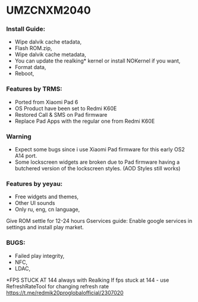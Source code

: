 # UMZCNXM2040
### Install Guide:

- Wipe dalvik cache etadata,
- Flash ROM.zip,
- Wipe dalvik cache metadata,
- You can update the realking* kernel or install NOKernel if you want,
- Format data,
- Reboot,

### Features by TRMS: 

- Ported from Xiaomi Pad 6
- OS Product have been set to Redmi K60E
- Restored Call & SMS on Pad firmware
- Replace Pad Apps with the regular one from Redmi K60E

### Warning
- Expect some bugs since i use Xiaomi Pad firmware for this early OS2 A14 port.
- Some lockscreen widgets are broken due to Pad firmware having a butchered version of the lockscreen styles. (AOD Styles still works)

### Features by yeyau: 

- Free widgets and themes,
- Other UI sounds
- Only ru, eng, cn language,

Give ROM settle for 12-24 hours
Gservices guide: Enable google services in settings and install play market.

### BUGS:
- Failed play integrity,
- NFC,
- LDAC,

*FPS STUCK AT 144 always with Realking
If fps stuck at 144 - use RefreshRateTool for changing refresh rate https://t.me/redmik20proglobalofficial/2307020
